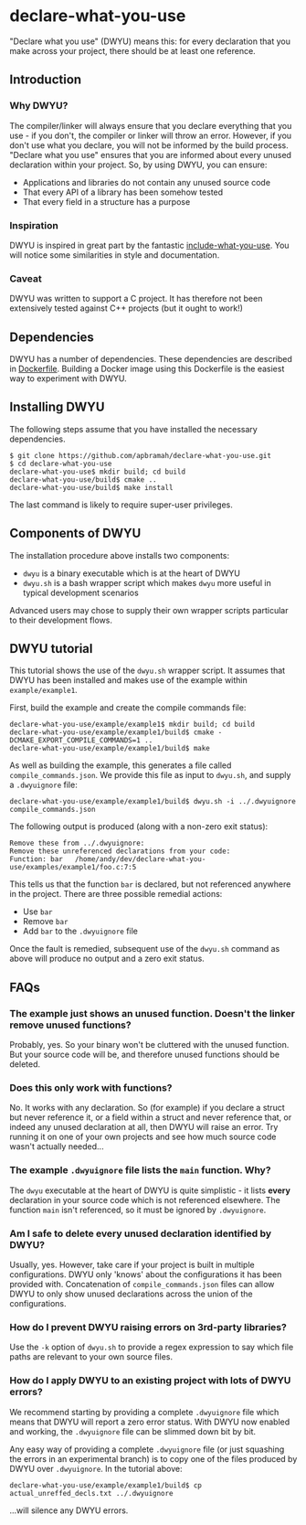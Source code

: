 # declare-what-you-use

"Declare what you use" (DWYU) means this: for every declaration that you make across your project, there should be at least one reference.

## Introduction

### Why DWYU?

The compiler/linker will always ensure that you declare everything that you use - if you don't, the compiler or linker will throw an error.
However, if you don't use what you declare, you will not be informed by the build process. "Declare what you use" ensures that you are
informed about every unused declaration within your project. So, by using DWYU, you can ensure:

* Applications and libraries do not contain any unused source code
* That every API of a library has been somehow tested
* That every field in a structure has a purpose

### Inspiration

DWYU is inspired in great part by the fantastic [include-what-you-use](https://include-what-you-use.org/). You will notice some similarities
in style and documentation.

### Caveat

DWYU was written to support a C project. It has therefore not been extensively tested against C++ projects (but it ought to work!)

## Dependencies

DWYU has a number of dependencies. These dependencies are described in [Dockerfile](Dockerfile). Building a Docker image
using this Dockerfile is the easiest way to experiment with DWYU.

## Installing DWYU

The following steps assume that you have installed the necessary dependencies.

```
$ git clone https://github.com/apbramah/declare-what-you-use.git
$ cd declare-what-you-use
declare-what-you-use$ mkdir build; cd build
declare-what-you-use/build$ cmake ..
declare-what-you-use/build$ make install
```

The last command is likely to require super-user privileges.

## Components of DWYU

The installation procedure above installs two components:

* `dwyu` is a binary executable which is at the heart of DWYU
* `dwyu.sh` is a bash wrapper script which makes `dwyu` more useful in typical development scenarios

Advanced users may chose to supply their own wrapper scripts particular to their development flows.

## DWYU tutorial

This tutorial shows the use of the `dwyu.sh` wrapper script. It assumes that DWYU has been installed and makes use of the example within `example/example1`.

First, build the example and create the compile commands file:

```
declare-what-you-use/example/example1$ mkdir build; cd build
declare-what-you-use/example/example1/build$ cmake -DCMAKE_EXPORT_COMPILE_COMMANDS=1 ..
declare-what-you-use/example/example1/build$ make
```

As well as building the example, this generates a file called `compile_commands.json`. We provide this file as input to `dwyu.sh`, and supply a
`.dwyuignore` file:

```
declare-what-you-use/example/example1/build$ dwyu.sh -i ../.dwyuignore compile_commands.json
```

The following output is produced (along with a non-zero exit status):

```
Remove these from ../.dwyuignore:
Remove these unreferenced declarations from your code:
Function: bar   /home/andy/dev/declare-what-you-use/examples/example1/foo.c:7:5
```

This tells us that the function `bar` is declared, but not referenced anywhere in the project. There are three possible remedial actions:

* Use `bar`
* Remove `bar`
* Add `bar` to the `.dwyuignore` file

Once the fault is remedied, subsequent use of the `dwyu.sh` command as above will produce no output and a zero exit status.

## FAQs

### The example just shows an unused function. Doesn't the linker remove unused functions?

Probably, yes. So your binary won't be cluttered with the unused function. But your source code will be, and therefore unused functions
should be deleted.

### Does this only work with functions?

No. It works with any declaration. So (for example) if you declare a struct but never reference it, or a field within a struct and never
reference that, or indeed any unused declaration at all, then DWYU will raise an error. Try running it on one of your own projects and
see how much source code wasn't actually needed...

### The example `.dwyuignore` file lists the `main` function. Why?

The `dwyu` executable at the heart of DWYU is quite simplistic - it lists **every** declaration in your source code which is not
referenced elsewhere. The function `main` isn't referenced, so it must be ignored by `.dwyuignore`.

### Am I safe to delete every unused declaration identified by DWYU?

Usually, yes. However, take care if your project is built in multiple configurations. DWYU only 'knows' about the configurations it has
been provided with. Concatenation of `compile_commands.json` files can allow DWYU to only show unused declarations across the union
of the configurations.

### How do I prevent DWYU raising errors on 3rd-party libraries?

Use the `-k` option of `dwyu.sh` to provide a regex expression to say which file paths are relevant to your own source files.

### How do I apply DWYU to an existing project with lots of DWYU errors?

We recommend starting by providing a complete `.dwyuignore` file which means that DWYU will report a zero error status. With DWYU now
enabled and working, the `.dwyuignore` file can be slimmed down bit by bit.

Any easy way of providing a complete `.dwyuignore` file (or just squashing the errors in an experimental branch) is to copy one of the files
produced by DWYU over `.dwyuignore`. In the tutorial above:

```
declare-what-you-use/example/example1/build$ cp actual_unreffed_decls.txt ../.dwyuignore
```

...will silence any DWYU errors.
